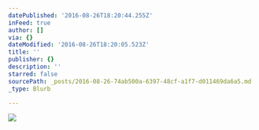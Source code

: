 ```yaml
---
datePublished: '2016-08-26T18:20:44.255Z'
inFeed: true
author: []
via: {}
dateModified: '2016-08-26T18:20:05.523Z'
title: ''
publisher: {}
description: ''
starred: false
sourcePath: _posts/2016-08-26-74ab500a-6397-48cf-a1f7-d011469da6a5.md
_type: Blurb

---
```

![](https://the-grid-user-content.s3-us-west-2.amazonaws.com/dacadcba-d79e-4140-a33b-81a6cadeae1d.jpg)